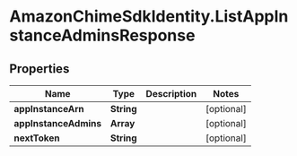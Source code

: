 # AmazonChimeSdkIdentity.ListAppInstanceAdminsResponse

## Properties

Name | Type | Description | Notes
------------ | ------------- | ------------- | -------------
**appInstanceArn** | **String** |  | [optional] 
**appInstanceAdmins** | **Array** |  | [optional] 
**nextToken** | **String** |  | [optional] 


